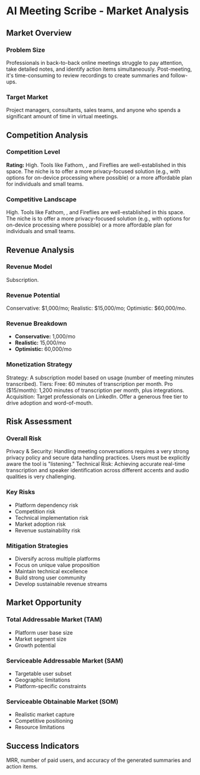 # AI Meeting Scribe - Market Analysis

## Market Overview

### Problem Size
Professionals in back-to-back online meetings struggle to pay attention, take detailed notes, and identify action items simultaneously. Post-meeting, it's time-consuming to review recordings to create summaries and follow-ups.

### Target Market
Project managers, consultants, sales teams, and anyone who spends a significant amount of time in virtual meetings.

## Competition Analysis

### Competition Level
**Rating:** High. Tools like Fathom, , and Fireflies are well-established in this space. The niche is to offer a more privacy-focused solution (e.g., with options for on-device processing where possible) or a more affordable plan for individuals and small teams.

### Competitive Landscape
High. Tools like Fathom, , and Fireflies are well-established in this space. The niche is to offer a more privacy-focused solution (e.g., with options for on-device processing where possible) or a more affordable plan for individuals and small teams.

## Revenue Analysis

### Revenue Model
Subscription.

### Revenue Potential
Conservative: $1,000/mo; Realistic: $15,000/mo; Optimistic: $60,000/mo.

### Revenue Breakdown
- **Conservative:** 1,000/mo
- **Realistic:** 15,000/mo
- **Optimistic:** 60,000/mo

### Monetization Strategy
Strategy: A subscription model based on usage (number of meeting minutes transcribed). Tiers: Free: 60 minutes of transcription per month. Pro ($15/month): 1,200 minutes of transcription per month, plus integrations. Acquisition: Target professionals on LinkedIn. Offer a generous free tier to drive adoption and word-of-mouth.

## Risk Assessment

### Overall Risk
Privacy & Security: Handling meeting conversations requires a very strong privacy policy and secure data handling practices. Users must be explicitly aware the tool is "listening." Technical Risk: Achieving accurate real-time transcription and speaker identification across different accents and audio qualities is very challenging.

### Key Risks
- Platform dependency risk
- Competition risk
- Technical implementation risk
- Market adoption risk
- Revenue sustainability risk

### Mitigation Strategies
- Diversify across multiple platforms
- Focus on unique value proposition
- Maintain technical excellence
- Build strong user community
- Develop sustainable revenue streams

## Market Opportunity

### Total Addressable Market (TAM)
- Platform user base size
- Market segment size
- Growth potential

### Serviceable Addressable Market (SAM)
- Targetable user subset
- Geographic limitations
- Platform-specific constraints

### Serviceable Obtainable Market (SOM)
- Realistic market capture
- Competitive positioning
- Resource limitations

## Success Indicators
MRR, number of paid users, and accuracy of the generated summaries and action items.
